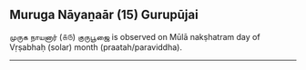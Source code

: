 ## Muruga Nāyaṉaār (15) Gurupūjai
முருக நாயனார் (௧௫) குருபூஜை is observed on Mūlā nakṣhatram day of Vṛṣabhaḥ (solar) month (praatah/paraviddha).



---
